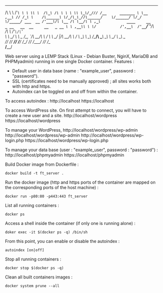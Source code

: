  __ __       ___
/\ \\ \    /'___`\
\ \ \\ \  /\_\ /\ \
 \ \ \\ \_\/_/// /__      _______
  \ \__ ,__\ // /_\ \    /\______\
   \/_/\_\_//\______/    \/______/
      \/_/  \/_____/
    ___  __
  /'___\/\ \__
 /\ \__/\ \ ,_\            ____     __   _ __   __  __     __   _ __
 \ \ ,__\\ \ \/           /',__\  /'__`\/\`'__\/\ \/\ \  /'__`\/\`'__\
  \ \ \_/ \ \ \_         /\__, `\/\  __/\ \ \/ \ \ \_/ |/\  __/\ \ \/
   \ \_\   \ \__\        \/\____/\ \____\\ \_\  \ \___/ \ \____\\ \_\
    \/_/    \/__/  _______\/___/  \/____/ \/_/   \/__/   \/____/ \/_/
                  /\______\
                  \/______/

Web server using a LEMP Stack (Linux - Debian Buster, NginX, MariaDB and
PHPMyadmin) running in one single Docker container.
Features :
- Default user in data base (name : "example_user", password : "password").
- SSL (certificates need to be manually approved) ; all sites works both with
http and https.
- Autoindex can be toggled on and off from within the container.

To access autoindex :
http://localhost
https://localhost

To access WordPress site. On first attempt to connect, you will have to create
a new user and a site.
http://localhost/wordpress
https://localhost/wordpress

To manage your WordPress,
http://localhost/wordpress/wp-admin
http://localhost/wordpress/wp-admin
http://localhost/wordpress/wp-login.php
https://localhost/wordpress/wp-login.php

To manage your data base (user : "example_user", password : "password") :
http://localhost/phpmyadmin
https://localhost/phpmyadmin

Build Docker image from Dockerfile :
```
docker build -t ft_server .
```

Run the docker image (http and https ports of the container are mapped on the
corresponding ports of the host machine) :
```
docker run -p80:80 -p443:443 ft_server
```

List all running containers :
```
docker ps
```

Access a shell inside the container (if only one is running alone) :
```
doker exec -it $(docker ps -q) /bin/sh
```
From this point, you can enable or disable the autoindex :
```
autoindex [on|off]
```

Stop all running containers :
```
docker stop $(docker ps -q)
```

Clean all built containers images :
```
docker system prune --all
```
